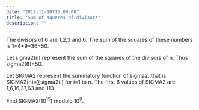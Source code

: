 ```yaml
---
date: "2012-11-10T16:00:00"
title: "Sum of squares of divisors"
description: ""
---
```


<p>
The divisors of 6 are 1,2,3 and 6.
The sum of the squares of these numbers is 1+4+9+36=50.
</p>
<p>
Let sigma2(n) represent the sum of the squares of the divisors of n.
Thus sigma2(6)=50.
</p>
Let SIGMA2 represent the summatory function of sigma2, that is SIGMA2(n)=∑sigma2(i) for i=1 to n.
The first 6 values of SIGMA2 are: 1,6,16,37,63 and 113.

<p>
Find SIGMA2(10<sup>15</sup>) modulo 10<sup>9</sup>. 
</p>

